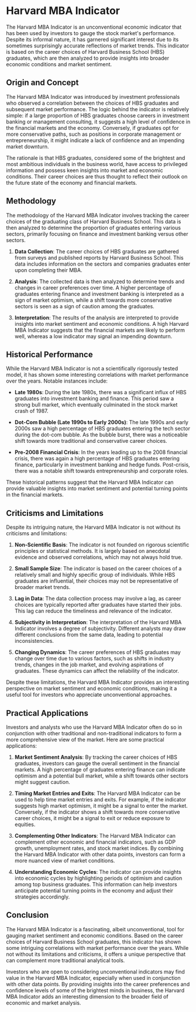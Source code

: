 # Harvard MBA Indicator

The Harvard MBA Indicator is an unconventional economic indicator that has been used by investors to gauge the stock market's performance. Despite its informal nature, it has garnered significant interest due to its sometimes surprisingly accurate reflections of market trends. This indicator is based on the career choices of Harvard Business School (HBS) graduates, which are then analyzed to provide insights into broader economic conditions and market sentiment.

## Origin and Concept

The Harvard MBA Indicator was introduced by investment professionals who observed a correlation between the choices of HBS graduates and subsequent market performance. The logic behind the indicator is relatively simple: if a large proportion of HBS graduates choose careers in investment banking or management consulting, it suggests a high level of confidence in the financial markets and the economy. Conversely, if graduates opt for more conservative paths, such as positions in corporate management or entrepreneurship, it might indicate a lack of confidence and an impending market downturn.

The rationale is that HBS graduates, considered some of the brightest and most ambitious individuals in the business world, have access to privileged information and possess keen insights into market and economic conditions. Their career choices are thus thought to reflect their outlook on the future state of the economy and financial markets.

## Methodology

The methodology of the Harvard MBA Indicator involves tracking the career choices of the graduating class of Harvard Business School. This data is then analyzed to determine the proportion of graduates entering various sectors, primarily focusing on finance and investment banking versus other sectors.

1. **Data Collection**: The career choices of HBS graduates are gathered from surveys and published reports by Harvard Business School. This data includes information on the sectors and companies graduates enter upon completing their MBA.

2. **Analysis**: The collected data is then analyzed to determine trends and changes in career preferences over time. A higher percentage of graduates entering finance and investment banking is interpreted as a sign of market optimism, while a shift towards more conservative sectors is seen as a sign of caution among the graduates.

3. **Interpretation**: The results of the analysis are interpreted to provide insights into market sentiment and economic conditions. A high Harvard MBA Indicator suggests that the financial markets are likely to perform well, whereas a low indicator may signal an impending downturn.

## Historical Performance

While the Harvard MBA Indicator is not a scientifically rigorously tested model, it has shown some interesting correlations with market performance over the years. Notable instances include:

- **Late 1980s**: During the late 1980s, there was a significant influx of HBS graduates into investment banking and finance. This period saw a strong bull market, which eventually culminated in the stock market crash of 1987.

- **Dot-Com Bubble (Late 1990s to Early 2000s)**: The late 1990s and early 2000s saw a high percentage of HBS graduates entering the tech sector during the dot-com bubble. As the bubble burst, there was a noticeable shift towards more traditional and conservative career choices.

- **Pre-2008 Financial Crisis**: In the years leading up to the 2008 financial crisis, there was again a high percentage of HBS graduates entering finance, particularly in investment banking and hedge funds. Post-crisis, there was a notable shift towards entrepreneurship and corporate roles.

These historical patterns suggest that the Harvard MBA Indicator can provide valuable insights into market sentiment and potential turning points in the financial markets.

## Criticisms and Limitations

Despite its intriguing nature, the Harvard MBA Indicator is not without its criticisms and limitations:

1. **Non-Scientific Basis**: The indicator is not founded on rigorous scientific principles or statistical methods. It is largely based on anecdotal evidence and observed correlations, which may not always hold true.

2. **Small Sample Size**: The indicator is based on the career choices of a relatively small and highly specific group of individuals. While HBS graduates are influential, their choices may not be representative of broader market trends.

3. **Lag in Data**: The data collection process may involve a lag, as career choices are typically reported after graduates have started their jobs. This lag can reduce the timeliness and relevance of the indicator.

4. **Subjectivity in Interpretation**: The interpretation of the Harvard MBA Indicator involves a degree of subjectivity. Different analysts may draw different conclusions from the same data, leading to potential inconsistencies.

5. **Changing Dynamics**: The career preferences of HBS graduates may change over time due to various factors, such as shifts in industry trends, changes in the job market, and evolving aspirations of graduates. These dynamics can affect the reliability of the indicator.

Despite these limitations, the Harvard MBA Indicator provides an interesting perspective on market sentiment and economic conditions, making it a useful tool for investors who appreciate unconventional approaches.

## Practical Applications

Investors and analysts who use the Harvard MBA Indicator often do so in conjunction with other traditional and non-traditional indicators to form a more comprehensive view of the market. Here are some practical applications:

1. **Market Sentiment Analysis**: By tracking the career choices of HBS graduates, investors can gauge the overall sentiment in the financial markets. A high percentage of graduates entering finance can indicate optimism and a potential bull market, while a shift towards other sectors might suggest caution.

2. **Timing Market Entries and Exits**: The Harvard MBA Indicator can be used to help time market entries and exits. For example, if the indicator suggests high market optimism, it might be a signal to enter the market. Conversely, if the indicator shows a shift towards more conservative career choices, it might be a signal to exit or reduce exposure to equities.

3. **Complementing Other Indicators**: The Harvard MBA Indicator can complement other economic and financial indicators, such as GDP growth, unemployment rates, and stock market indices. By combining the Harvard MBA Indicator with other data points, investors can form a more nuanced view of market conditions.

4. **Understanding Economic Cycles**: The indicator can provide insights into economic cycles by highlighting periods of optimism and caution among top business graduates. This information can help investors anticipate potential turning points in the economy and adjust their strategies accordingly.

## Conclusion

The Harvard MBA Indicator is a fascinating, albeit unconventional, tool for gauging market sentiment and economic conditions. Based on the career choices of Harvard Business School graduates, this indicator has shown some intriguing correlations with market performance over the years. While not without its limitations and criticisms, it offers a unique perspective that can complement more traditional analytical tools.

Investors who are open to considering unconventional indicators may find value in the Harvard MBA Indicator, especially when used in conjunction with other data points. By providing insights into the career preferences and confidence levels of some of the brightest minds in business, the Harvard MBA Indicator adds an interesting dimension to the broader field of economic and market analysis.
